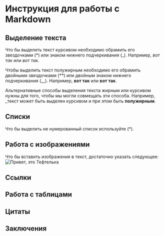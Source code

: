 # Инструкция для работы с Markdown

## Выделение текста

Что бы выделить текст курсивом необходимо обрамить его звездочками (*) или знаком нижнего подчеркивания (_). Например, *вот так* или _вот так_.

Чтобы выделить текст полужирным необходимо его обрамить двойными звездочками (**) или двойным знаком нижнего подчеркивания (__). Например, **вот так** или __вот так__.

Альтернативные способы выделения текста жирным или курсивом нужны для того, чтобы мы могли совмещать эти способа. Например, _текст может быть выделен курсивом и при этом быть **полужирным**.

## Списки

Что бы выделить не нумерованный список используйте (*).

## Работа с изображениями 

Что бы вставить изображения в текст, достаточно указать следующее: 
![Привет, это Тефтелька](Cat.png)

## Ссылки 

## Работа с таблицами 

## Цитаты

## Заключения 